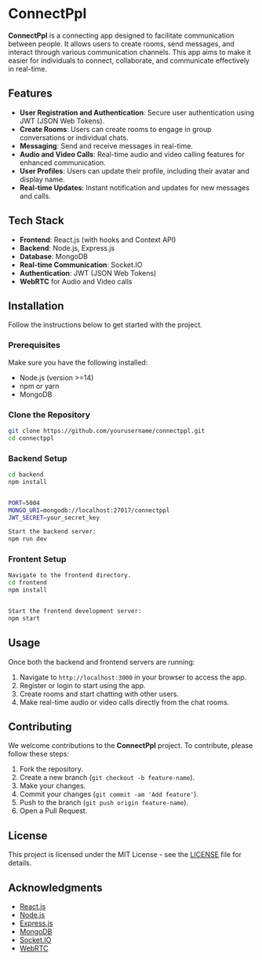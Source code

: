 # ConnectPpl

**ConnectPpl** is a connecting app designed to facilitate communication between people. It allows users to create rooms, send messages, and interact through various communication channels. This app aims to make it easier for individuals to connect, collaborate, and communicate effectively in real-time.

## Features

- **User Registration and Authentication**: Secure user authentication using JWT (JSON Web Tokens).
- **Create Rooms**: Users can create rooms to engage in group conversations or individual chats.
- **Messaging**: Send and receive messages in real-time.
- **Audio and Video Calls**: Real-time audio and video calling features for enhanced communication.
- **User Profiles**: Users can update their profile, including their avatar and display name.
- **Real-time Updates**: Instant notification and updates for new messages and calls.

## Tech Stack

- **Frontend**: React.js (with hooks and Context API)
- **Backend**: Node.js, Express.js
- **Database**: MongoDB
- **Real-time Communication**: Socket.IO
- **Authentication**: JWT (JSON Web Tokens)
- **WebRTC** for Audio and Video calls

## Installation

Follow the instructions below to get started with the project.

### Prerequisites

Make sure you have the following installed:

- Node.js (version >=14)
- npm or yarn
- MongoDB

### Clone the Repository

```bash
git clone https://github.com/yourusername/connectppl.git
cd connectppl
```
### Backend Setup
```bash
cd backend
npm install


PORT=5004
MONGO_URI=mongodb://localhost:27017/connectppl
JWT_SECRET=your_secret_key

Start the backend server:
npm run dev
```
### Frontent Setup
```bash
Navigate to the frontend directory.
cd frontend
npm install


Start the frontend development server:
npm start
```
## Usage

Once both the backend and frontend servers are running:

1. Navigate to `http://localhost:3000` in your browser to access the app.
2. Register or login to start using the app.
3. Create rooms and start chatting with other users.
4. Make real-time audio or video calls directly from the chat rooms.

## Contributing

We welcome contributions to the **ConnectPpl** project. To contribute, please follow these steps:

1. Fork the repository.
2. Create a new branch (`git checkout -b feature-name`).
3. Make your changes.
4. Commit your changes (`git commit -am 'Add feature'`).
5. Push to the branch (`git push origin feature-name`).
6. Open a Pull Request.

## License

This project is licensed under the MIT License - see the [LICENSE](LICENSE) file for details.

## Acknowledgments

- [React.js](https://reactjs.org/)
- [Node.js](https://nodejs.org/)
- [Express.js](https://expressjs.com/)
- [MongoDB](https://www.mongodb.com/)
- [Socket.IO](https://socket.io/)
- [WebRTC](https://webrtc.org/)







